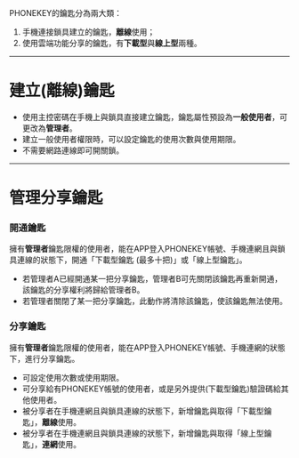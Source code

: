 PHONEKEY的鑰匙分為兩大類：

1. 手機連接鎖具建立的鑰匙，**離線**使用；
2. 使用雲端功能分享的鑰匙，有**下載型**與**線上型**兩種。

---

# 建立\(離線\)鑰匙

* 使用主控密碼在手機上與鎖具直接建立鑰匙，鑰匙屬性預設為**一般使用者**，可更改為**管理者**。
* 建立一般使用者權限時，可以設定鑰匙的使用次數與使用期限。
* 不需要網路連線即可開關鎖。

---

# 管理分享鑰匙

### 開通鑰匙

擁有**管理者**鑰匙限權的使用者，能在APP登入PHONEKEY帳號、手機連網且與鎖具連線的狀態下，開通「下載型鑰匙 \(最多十把\)」或「線上型鑰匙」。

* 若管理者A已經開通某一把分享鑰匙，管理者B可先關閉該鑰匙再重新開通，該鑰匙的分享權利將歸給管理者B。
* 若管理者關閉了某一把分享鑰匙，此動作將清除該鑰匙，使該鑰匙無法使用。

### 分享鑰匙

擁有**管理者**鑰匙限權的使用者，能在APP登入PHONEKEY帳號、手機連網的狀態下，進行分享鑰匙。

* 可設定使用次數或使用期限。
* 可分享給有PHONEKEY帳號的使用者，或是另外提供\(下載型鑰匙\)驗證碼給其他使用者。
* 被分享者在手機連網且與鎖具連線的狀態下，新增鑰匙與取得「下載型鑰匙」，**離線**使用。
* 被分享者在手機連網且與鎖具連線的狀態下，新增鑰匙與取得「線上型鑰匙」，**連網**使用。



